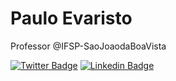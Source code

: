 # Paulo Evaristo

Professor @IFSP-SaoJoaodaBoaVista

[![Twitter Badge](https://img.shields.io/badge/-@pauloinforma-00875f?style=flat-square&labelColor=00875f&logo=twitter&logoColor=white&link=https://twitter.com/pauloinforma)](https://twitter.com/pauloinforma) 
[![Linkedin Badge](https://img.shields.io/badge/-Paulo%20Evaristo-00875f?style=flat-square&logo=Linkedin&logoColor=white&link=https://www.linkedin.com/in/paulo-jos%C3%A9-evaristo-da-silva-799227174/)](https://www.linkedin.com/in/paulo-jos%C3%A9-evaristo-da-silva-799227174)

<!--
**pevaristo/pevaristo** is a ✨ _special_ ✨ repository because its `README.md` (this file) appears on your GitHub profile.

Here are some ideas to get you started:

- 🔭 I’m currently working on ...
- 🌱 I’m currently learning ...
- 👯 I’m looking to collaborate on ...
- 🤔 I’m looking for help with ...
- 💬 Ask me about ...
- 📫 How to reach me: ...
- 😄 Pronouns: ...
- ⚡ Fun fact: ...
-->
